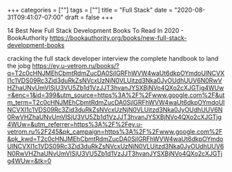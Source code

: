 +++
categories = [""]
tags = [""]
title = "Full Stack"
date = "2020-08-31T09:41:07-07:00"
draft = false
+++

14 Best New Full Stack Development Books To Read In 2020 - BookAuthority
https://bookauthority.org/books/new-full-stack-development-books

cracking the full stack developer interview the complete handbook to land the jobg
https://ey.u-vetrom.ru/books/?q=T2c0cHNJMEhCbmtRdmZucDA0SjlGRFhWVW4waUt6dkpOYmdoUlNCVXI1c1VDS09Rc3Zid3duRkZsNVcxUzNjN0VLUitzd3Nka0JyOUdhUUV6N0RwVHZhaUNvUmVISjU3VU5Zb1d1VzJJT3hvanJYSXBjNVo4QXo2cXJGTjg4WUw=&enc=1&id=399&utm_source=https%3A%2F%2Fwww.google.com%2F&utm_term=T2c0cHNJMEhCbmtRdmZucDA0SjlGRFhWVW4waUt6dkpOYmdoUlNCVXI1c1VDS09Rc3Zid3duRkZsNVcxUzNjN0VLUitzd3Nka0JyOUdhUUV6N0RwVHZhaUNvUmVISjU3VU5Zb1d1VzJJT3hvanJYSXBjNVo4QXo2cXJGTjg4WUw=&utm_referrer=https%3A%2F%2Fey.u-vetrom.ru%2F245&pk_campaign=https%3A%2F%2Fwww.google.com%2F&pk_kwd=T2c0cHNJMEhCbmtRdmZucDA0SjlGRFhWVW4waUt6dkpOYmdoUlNCVXI1c1VDS09Rc3Zid3duRkZsNVcxUzNjN0VLUitzd3Nka0JyOUdhUUV6N0RwVHZhaUNvUmVISjU3VU5Zb1d1VzJJT3hvanJYSXBjNVo4QXo2cXJGTjg4WUw=&tk=0

